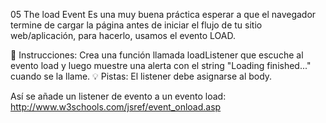 05 The load Event
Es una muy buena práctica esperar a que el navegador termine de cargar la página antes de iniciar el flujo de tu sitio web/aplicación, para hacerlo, usamos el evento LOAD.

📝 Instrucciones:
Crea una función llamada loadListener que escuche al evento load y luego muestre una alerta con el string "Loading finished..." cuando se la llame.
💡 Pistas:
El listener debe asignarse al body.

Así se añade un listener de evento a un evento load: http://www.w3schools.com/jsref/event_onload.asp